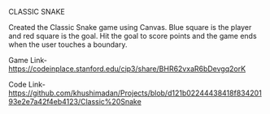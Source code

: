 CLASSIC SNAKE

Created the Classic Snake game using Canvas. Blue square is the player and red square is the goal. Hit the goal to score points and the game ends when the user touches a boundary.

Game Link- https://codeinplace.stanford.edu/cip3/share/BHR62vxaR6bDevgq2orK

Code Link- https://github.com/khushimadan/Projects/blob/d121b02244438418f83420193e2e7a42f4eb4123/Classic%20Snake
